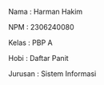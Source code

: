 Nama : Harman Hakim

NPM : 2306240080

Kelas : PBP A

Hobi : Daftar Panit

Jurusan : Sistem Informasi